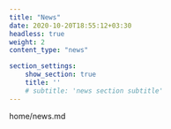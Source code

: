 ```yaml
---
title: "News"
date: 2020-10-20T18:55:12+03:30
headless: true
weight: 2
content_type: "news"

section_settings:
    show_section: true
    title: ''
    # subtitle: 'news section subtitle'
---
```


home/news.md
